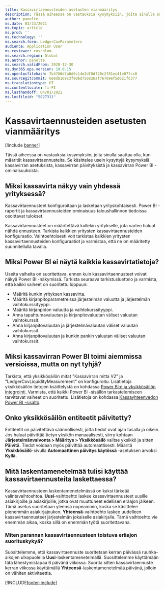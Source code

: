 ```yaml
---
title: Kassavirtaennusteiden asetusten vianmääritys
description: Tässä aiheessa on vastauksia kysymyksiin, joita sinulla saattaa olla, kun määrität kassavirtaennusteita. Se käsittelee usein kysyttyjä kysymyksiä kassavirran asetuksista, kassavirran päivityksistä ja kassavirran Power BI -ominaisuuksista.
author: panolte
ms.date: 03/23/2021
ms.topic: article
ms.prod: ''
ms.technology: ''
ms.search.form: LedgerCovParameters
audience: Application User
ms.reviewer: roschlom
ms.search.region: Global
ms.author: panolte
ms.search.validFrom: 2020-12-30
ms.dyn365.ops.version: 10.0.15
ms.openlocfilehash: 7b4760d7a0d0c14e2df8df20c2f81ec41e077cc0
ms.sourcegitcommit: 0e8db169c3f90bd750826af76709ef5d621fd377
ms.translationtype: HT
ms.contentlocale: fi-FI
ms.lasthandoff: 04/01/2021
ms.locfileid: "5827311"
---
```

# <a name="troubleshoot-cash-flow-forecasting-setup"></a>Kassavirtaennusteiden asetusten vianmääritys

[!include [banner](../includes/banner.md)]

Tässä aiheessa on vastauksia kysymyksiin, joita sinulla saattaa olla, kun määrität kassavirtaennusteita. Se käsittelee usein kysyttyjä kysymyksiä kassavirran asetuksista, kassavirran päivityksistä ja kassavirran Power BI -ominaisuuksista.

## <a name="why-is-cash-flow-shown-for-only-one-legal-entity"></a>Miksi kassavirta näkyy vain yhdessä yrityksessä?

Kassavirtaennusteet konfiguroitaan ja lasketaan yrityskohtaisesti. Power BI -raportit ja kassavirtaennusteiden ominaisuus taloushallinnon tiedoissa osoittavat tulokset.

Kassavirtaennusteet on määritettävä kullekin yritykselle, jota varten haluat nähdä ennusteen. Tarkista kaikkien yritysten kassavirtaennusteiden konfiguraatio. Vaihtoehtoisesti voit tarkistaa kaikkien yritysten kassavirtaennusteiden konfiguraatiot ja varmistaa, että ne on määritetty suunnitellulla tavalla.

## <a name="why-doesnt-power-bi-show-all-the-cash-flow-data"></a>Miksi Power BI ei näytä kaikkia kassavirtatietoja?

Useita vaiheita on suoritettava, ennen kuin kassavirtaennusteet voivat näkyä Power BI -näkymissä. Tarkista seuraava tarkistusluettelo ja varmista, että kaikki vaiheet on suoritettu loppuun:

- Määritä kunkin yrityksen kassavirta.
- Määritä kirjanpitoparametreissa järjestelmän valuutta ja järjestelmän vaihtokurssityyppi.
- Määritä kirjanpidon valuutta ja vaihtokurssityyppi.
- Anna tapahtumavaluutan ja kirjanpitovaluutan väliset valuutan vaihtokurssit.
- Anna kirjanpitovaluutan ja järjestelmävaluutan väliset valuutan vaihtokurssit.
- Anna kirjanpitovaluutan ja kunkin pankin valuutan väliset valuutan vaihtokurssit.

## <a name="why-did-cash-flow-power-bi-work-in-previous-versions-but-is-now-blank"></a>Miksi kassavirran Power BI toimi aiemmissa versioissa, mutta on nyt tyhjä?

Tarkista, että yksikkösäilön mitat "Kassavirran mitta V2" ja "LedgerCovLiquidityMeasurement" on konfiguroitu. Lisätietoja yksikkösäilön tietojen ksäittelystä on kohdassa [Power BI:n ja yksikkösäilön integrointi](../../fin-ops-core/dev-itpro/analytics/power-bi-integration-entity-store.md). Varmista, että kaikki Power BI -sisällön tarkastelemiseen tarvittavat vaiheet on suoritettu. Lisätietoja on kohdassa [Kassayhteenvedon Power BI -sisältö](Cash-Overview-Power-BI-content.md).

## <a name="have-the-entity-store-entities-been-refreshed"></a>Onko yksikkösäilön entiteetit päivitetty?

Entiteetit on päivitettävä säännöllisesti, jotta tiedot ovat ajan tasalla ja oikein. Jos haluat päivittää tietyn yksikön manuaalisesti, siirry kohtaan **Järjestelmänvalvonta \> Määritys \> Yksikkösäilö** valitse yksikkö ja sitten **Päivitä**. Tiedot voidaan myös päivittää automaattisesti. Määritä **Yksikkösäilö**-sivulla **Automaattinen päivitys käytössä** -asetuksen arvoksi **Kyllä**.

## <a name="which-calculation-method-should-be-used-when-calculating-cash-flow-forecasts"></a>Mitä laskentamenetelmää tulisi käyttää kassavirtaennusteita laskettaessa?

Kassavirtaennusteen laskentamenetelmässä on kaksi tärkeää valintavaihtoehtoa. **Uusi**-vaihtoehto laskee kassavirtaennusteet uusille asiakirjoille ja asiakirjoille, jotka ovat muuttuneet edellisen eräajon jälkeen. Tämä asetus suoritetaan yleensä nopeammin, koska se käsittelee pienemmän asiakirjajoukon. **Yhteensä**-vaihtoehto laskee uudelleen kassavirtaennusteet järjestelmän jokaiselle asiakirjalle. Tämä vaihtoehto vie enemmän aikaa, koska sillä on enemmän työtä suoritettavana.

### <a name="how-do-i-improve-the-performance-of-the-cash-flow-forecasting-recurring-batch-job"></a>Miten parannan kassavirtaennusteen toistuva eräajon suorituskykyä?

Suosittelemme, että kassavirtaennuste suoritetaan kerran päivässä ruuhka-aikojen ulkopuolella **Uusi**-laskentamenetelmällä. Suosittelemme käyttämään tätä lähestymistapaa 6 päivänä viikossa. Suorita sitten kassavirtaennuste kerran viikossa käyttämällä **Yhteensä**-laskentamenetelmää päivänä, jolloin on vähiten aktiviteettia.

[!INCLUDE[footer-include](../../includes/footer-banner.md)]

